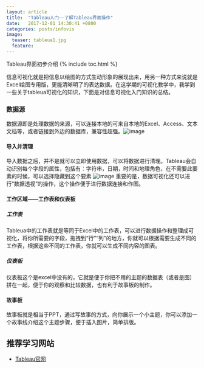```yaml
---
layout: article
title:  "Tableau入门——了解Tableau界面操作"
date:   2017-12-01 14:30:41 +0800
categories: posts/infovis
image:
  teaser: tableua1.jpg
  feature:
---
```

Tableau界面初步介绍
{% include toc.html %}


信息可视化就是把信息以绘图的方式生动形象的展现出来，用另一种方式来说就是Excel绘图专用版，更能清晰明了的表达数据。在这学期的可视化教学中，我学到一些关于tableua可视化的知识，下面是对信息可视化入门知识的总结。


### 数据源
数据源即是处理数据的来源，可以连接本地的可来自本地的Excel、Access、文本文档等，或者链接到外边的数据库，兼容性超强。![image](https://pic2.zhimg.com/v2-1fdd1aa9f2090dbd71f2e88caf0c80b9_r.jpg)

#### 导入并清理
导入数据之后，并不是就可以立即使用数据，可以将数据进行清理。Tableau会自动识别每个字段的属性，包括有：字符串，日期，时间和地理角色，在不需要此要素的时候，可以选择隐藏到这个要素
![image](https://pic3.zhimg.com/v2-e8e991ab64f924eeec61866fa06fb962_r.jpg)
重要的是，数据可视化还可以进行“数据透视”的操作，这个操作便于进行数据连接和作图。


#### 工作区域——工作表和仪表板
##### 工作表
Tableua中的工作表就是等同于Excel中的工作表，可以进行数据操作和整理成可视化，将你所需要的字段，拖拽到“行”“列”的地方，你就可以根据需要生成不同的工作表，根据这些不同的工作表，你就可以生成不同内容的图表。
##### 仪表板
仪表板这个是excel中没有的，它就是便于你把不用的主题的数据表（或者是图）拼在一起，便于你的观察和比较数据，也有利于故事板的制作。

#### 故事板
故事板就是相当于PPT，通过写故事的方式，向你展示一个小主题，你可以添加一个故事线介绍这个主题步骤，便于插入图片，简单排版。
## 推荐学习网站
* [Tableau官网](https://www.tableau.com/)